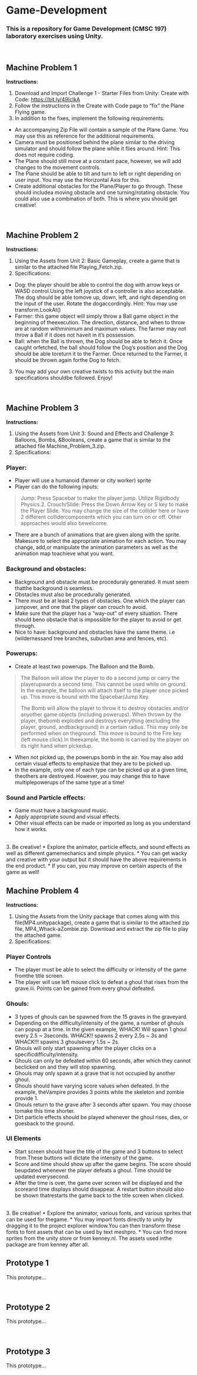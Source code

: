 # Game-Development

### This is a repository for Game Development (CMSC 197) laboratory exercises using Unity.

<br>

## Machine Problem 1

**Instructions:**
1. Download and Import Challenge 1 - Starter Files from Unity: Create with Code: https://bit.ly/49lcIkA
2. Follow the instructions in the Create with Code page to “fix” the Plane Flying game.
3. In addition to the fixes, implement the following requirements:
* An accompanying Zip File will contain a sample of the Plane Game. You may use this as reference for the additional requirements.
* Camera must be positioned behind the plane similar to the driving simulator and should follow the plane while it flies around. Hint: This does not require coding.
* The Plane should still move at a constant pace, however, we will add changes to the movement controls.
* The Plane should be able to tilt and turn to left or right depending on user input. You may use the Horizontal Axis for this.
* Create additional obstacles for the Plane/Player to go through. These should includea moving obstacle and one turning/rotating obstacle. You could also use a combination of both. This is where you should get creative!

<br>

## Machine Problem 2

**Instructions:**
1. Using the Assets from Unit 2: Basic Gameplay, create a game that is similar to the attached file Playing_Fetch.zip.
2. Specifications:
* Dog: the player should be able to control the dog with arrow keys or WASD control.Using the left joystick of a controller is also acceptable. The dog should be able tomove up, down, left, and right depending on the input of the user. Rotate the dogaccordingly. Hint: You may use transform.LookAt()
* Farmer: this game object will simply throw a Ball game object in the beginning of theexecution. The direction, distance, and when to throw are at random withminimum and maximum values. The farmer may not throw a Ball if it does not haveit in it’s possession.
* Ball: when the Ball is thrown, the Dog should be able to fetch it. Once caught orfetched, the ball should follow the Dog’s position and the Dog should be able toreturn it to the Farmer. Once returned to the Farmer, it should be thrown again forthe Dog to fetch.
3. You may add your own creative twists to this activity but the main specifications shouldbe followed. Enjoy!

<br>

## Machine Problem 3

**Instructions:**
1. Using the Assets from Unit 3: Sound and Effects and Challenge 3: Balloons, Bombs, &Booleans, create a game that is similar to the attached file Machine_Problem_3.zip.
2. Specifications:
### Player:
* Player will use a humanoid (farmer or city worker) sprite
* Player can do the following inputs:
> Jump: Press Spacebar to make the player jump. Utilize Rigidbody Physics.2. Crouch/Slide: Press the Down Arrow Key or S key to make the Player Slide. You may change the size of the collider here or have 2 different collidercomponents which you can turn on or off. Other approaches would also bewelcome.
* There are a bunch of animations that are given along with the sprite. Makesure to select the appropriate animation for each action. You may change, add,or manipulate the animation parameters as well as the animation map toachieve what you want.

### Background and obstacles:
* Background and obstacle must be proceduraly generated. It must seem thatthe background is seamless.
* Obstacles must also be procedurally generated.
* There must be at least 2 types of obstacles. One which the player can jumpover, and one that the player can crouch to avoid.
* Make sure that the player has a “way-out” of every situation. There should beno obstacle that is impossible for the player to avoid or get through.
* Nice to have: background and obstacles have the same theme. i.e (wildernessand tree branches, suburban area and fences, etc).

### Powerups:
* Create at least two powerups. The Balloon and the Bomb.
> The Balloon will allow the player to do a second jump or carry the playerupwards a second time. This cannot be used while on ground. In the example, the balloon will attach itself to the player once picked up. This move is bound with the Spacebar/Jump Key.
> 
> The Bomb will allow the player to throw it to destroy obstacles and/or anyother game objects (including powerups). When thrown by the player, thebomb explodes and destroys everything (excluding the player, ground, andbackground) in a certain radius. This may only be performed when on theground. This move is bound to the Fire key (left mouse click).In theexample, the bomb is carried by the player on its right hand when pickedup.
* When not picked up, the powerups bomb in the air. You may also add certain visual effects to emphasize that they are to be picked up.
* In the example, only one of each type can be picked up at a given time, theothers are destroyed. However, you may change this to have multiplepowerups of the same type at a time!

### Sound and Particle effects:
* Game must have a background music.
* Apply appropriate sound and visual effects.
* Other visual effects can be made or imported as long as you understand how it works.

<br>
3. Be creative!
* Explore the animator, particle effects, and sound effects as well as different gamemechanics and simple physics.
* You can get wacky and creative with your output but it should have the above requirements in the end product.
* If you can, you may improve on certain aspects of the game as well!

<br>

## Machine Problem 4

**Instructions:**
1. Using the Assets from the Unity package that comes along with this file(MP4.unitypackage), create a game that is similar to the attached zip file, MP4_Whack-aZombie.zip. Download and extract the zip file to play the attached game.
2. Specifications:
### Player Controls
* The player must be able to select the difficulty or intensity of the game fromthe title screen.
* The player will use left mouse click to defeat a ghoul that rises from the grave.iii. Points can be gained from every ghoul defeated.
### Ghouls:
* 3 types of ghouls can be spawned from the 15 graves in the graveyard.
* Depending on the difficulty/intensity of the game, a number of ghouls can popup at a time. In the given example, WHACK! Will spawn 1 ghoul every 2.5 ~ 3seconds. WHACK!! spawns 2 every 2.5s ~ 3s and WHACK!!! spawns 3 ghoulsevery 1.5s ~ 2s.
* Ghouls will only start spawning after the player clicks on a specificdifficulty/intensity.
* Ghouls can only be defeated within 60 seconds, after which they cannot beclicked on and they will stop spawning.
* Ghouls may only spawn at a grave that is not occupied by another ghoul.
* Ghouls should have varying score values when defeated. In the example, theVampire provides 3 points while the skeleton and zombie provide 1.
* Ghouls return to the grave after 3 seconds after spawn. You may choose tomake this time shorter.
* Dirt particle effects should be played whenever the ghoul rises, dies, or goesback to the ground.
### UI Elements
* Start screen should have the title of the game and 3 buttons to select from.These buttons will dictate the intensity of the game.
* Score and time should show up after the game begins. The score should beupdated whenever the player defeats a ghoul. Time should be updated everysecond.
* After the time is over, the game over screen will be displayed and the scoreand time displays should disappear. A restart button should also be shown thatrestarts the game back to the title screen when clicked.

<br>
3. Be creative!
* Explore the animator, various fonts, and various sprites that can be used for thegame.
* You may import fonts directly to unity by dragging it to the project explorer window.You can then transform these fonts to font assets that can be used by text meshpro.
* You can find more sprites from the unity store or from kenney.nl. The assets used inthe package are from kenney after all.

<br>

## Prototype 1

This prototype...

<br>

## Prototype 2

This prototype...

<br>

## Prototype 3

This prototype...

<br>
